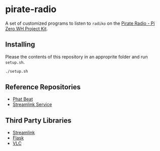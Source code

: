 # pirate-radio

A set of customized programs to listen to `radiko` on the [Pirate Radio - Pi Zero WH Project Kit](https://shop.pimoroni.com/products/pirate-radio-pi-zero-w-project-kit?variant=38476372426).

## Installing

Please the contents of this repository in an approprite folder and run `setup.sh`.

```sh
./setup.sh
```

## Reference Repositories

 - [Phat Beat](https://github.com/pimoroni/phat-beat)
 - [Streamlink Service](https://github.com/vstavrinov/streamlink-service)

## Third Party Libraries

 - [Streamlink](https://github.com/streamlink/streamlink)
 - [Flask](https://github.com/pallets/flask)
 - [VLC](https://github.com/videolan/vlc)
